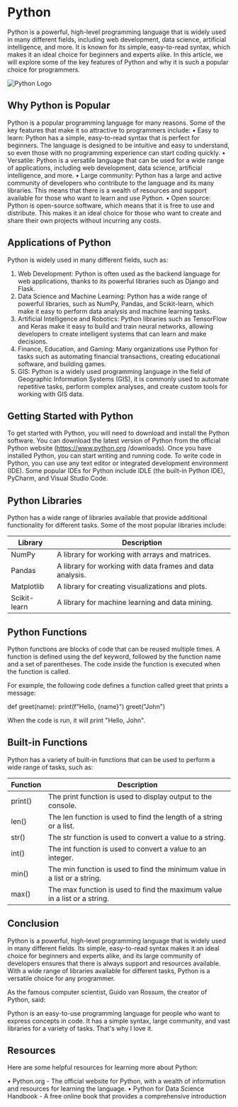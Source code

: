 # Python

Python is a powerful, high-level programming language that is widely used in many different fields,
including web development, data science, artificial intelligence, and more. It is known for its simple,
easy-to-read syntax, which makes it an ideal choice for beginners and experts alike. In this article,
we will explore some of the key features of Python and why it is such a popular choice for
programmers.

![Python Logo](Python.png)

## Why Python is Popular

Python is a popular programming language for many reasons. Some of the key features that make
it so attractive to programmers include:
• Easy to learn: Python has a simple, easy-to-read syntax that is perfect for beginners. The
language is designed to be intuitive and easy to understand, so even those with no
programming experience can start coding quickly.
• Versatile: Python is a versatile language that can be used for a wide range of applications,
including web development, data science, artificial intelligence, and more.
• Large community: Python has a large and active community of developers who contribute to
the language and its many libraries. This means that there is a wealth of resources and support
available for those who want to learn and use Python.
• Open source: Python is open-source software, which means that it is free to use and
distribute. This makes it an ideal choice for those who want to create and share their own
projects without incurring any costs.



## Applications of Python

Python is widely used in many different fields, such as:
1. Web Development: Python is often used as the backend language for web applications,
thanks to its powerful libraries such as Django and Flask.
2. Data Science and Machine Learning: Python has a wide range of powerful libraries, such as
NumPy, Pandas, and Scikit-learn, which make it easy to perform data analysis and machine
learning tasks.
3. Artificial Intelligence and Robotics: Python libraries such as TensorFlow and Keras make it
easy to build and train neural networks, allowing developers to create intelligent systems that
can learn and make decisions.
4. Finance, Education, and Gaming: Many organizations use Python for tasks such as
automating financial transactions, creating educational software, and building games.
5. GIS: Python is a widely used programming language in the field of Geographic Information
Systems (GIS), it is commonly used to automate repetitive tasks, perform complex analyses,
and create custom tools for working with GIS data.

## Getting Started with Python

To get started with Python, you will need to download and install the Python software. You can
download the latest version of Python from the official Python website (https://www.python.org
/downloads). Once you have installed Python, you can start writing and running code.
To write code in Python, you can use any text editor or integrated development environment (IDE).
Some popular IDEs for Python include IDLE (the built-in Python IDE), PyCharm, and Visual Studio
Code.

## Python Libraries

Python has a wide range of libraries available that provide additional functionality for different
tasks. Some of the most popular libraries include:

| Library         | Description                                               | 
|-----------------|-----------------------------------------------------------|
| NumPy           | A library for working with arrays and matrices.           |
| Pandas          | A library for working with data frames and data analysis. |
| Matplotlib      | A library for creating visualizations and plots.          | 
| Scikit-learn    | A library for machine learning and data mining.           |

## Python Functions

Python functions are blocks of code that can be reused multiple times. A function is defined using
the def keyword, followed by the function name and a set of parentheses. The code inside the
function is executed when the function is called.
 

For example, the following code defines a function called greet that prints a message:

def greet(name):
print(f"Hello, {name}")
greet("John")

When the code is run, it will print "Hello, John".

## Built-in Functions

Python has a variety of built-in functions that can be used to perform a wide range of tasks, such
as:

| Function        |Description                                                               |
|-----------------|--------------------------------------------------------------------------|
|print()          | The print function is used to display output to the console.             |
|len()            | The len function is used to find the length of a string or a list.       |
|str()            | The str function is used to convert a value to a string.                 |
|int()            | The int function is used to convert a value to an integer.               |
|min()            | The min function is used to find the minimum value in a list or a string.|
|max()            | The max function is used to find the maximum value in a list or a string.|

## Conclusion

Python is a powerful, high-level programming language that is widely used in many different fields.
Its simple, easy-to-read syntax makes it an ideal choice for beginners and experts alike, and its
large community of developers ensures that there is always support and resources available. With
a wide range of libraries available for different tasks, Python is a versatile choice for any
programmer.

As the famous computer scientist, Guido van Rossum, the creator of Python, said:

Python is an easy-to-use programming language for people who want to express concepts in
code. It has a simple syntax, large community, and vast libraries for a variety of tasks. That's
why I love it.

## Resources

Here are some helpful resources for learning more about Python:

• Python.org - The official website for Python, with a wealth of information and resources for
learning the language.
• Python for Data Science Handbook - A free online book that provides a comprehensive
introduction
